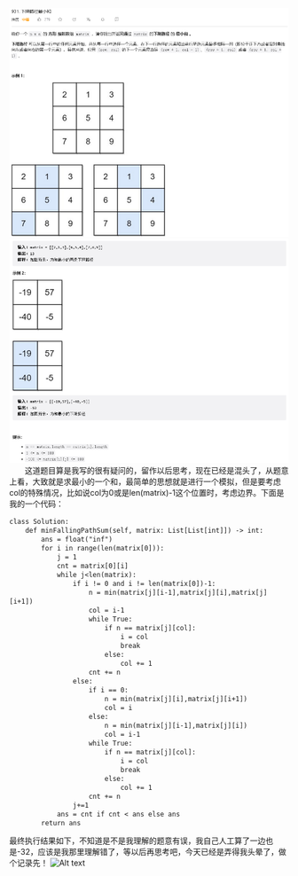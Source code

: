 ![Alt text](image/image-3.png)
![Alt text](image/image-4.png)
&emsp;&emsp;这道题目算是我写的很有疑问的，留作以后思考，现在已经是混头了，从题意上看，大致就是求最小的一个和，最简单的思想就是进行一个模拟，但是要考虑col的特殊情况，比如说col为0或是len(matrix)-1这个位置时，考虑边界。下面是我的一个代码：
```
class Solution:
    def minFallingPathSum(self, matrix: List[List[int]]) -> int:
        ans = float("inf")
        for i in range(len(matrix[0])):
            j = 1
            cnt = matrix[0][i]
            while j<len(matrix):
                if i != 0 and i != len(matrix[0])-1:
                    n = min(matrix[j][i-1],matrix[j][i],matrix[j][i+1])
                    col = i-1
                    while True:
                        if n == matrix[j][col]:
                            i = col
                            break
                        else:
                            col += 1
                    cnt += n
                else:
                    if i == 0:
                        n = min(matrix[j][i],matrix[j][i+1])
                        col = i
                    else:
                        n = min(matrix[j][i-1],matrix[j][i])
                        col = i-1
                    while True:
                        if n == matrix[j][col]:
                            i = col
                            break
                        else:
                            col += 1
                    cnt += n
                j+=1
            ans = cnt if cnt < ans else ans
        return ans
```
最终执行结果如下，不知道是不是我理解的题意有误，我自己人工算了一边也是-32，应该是我那里理解错了，等以后再思考吧，今天已经是弄得我头晕了，做个记录先！
![Alt text](image-5.png)